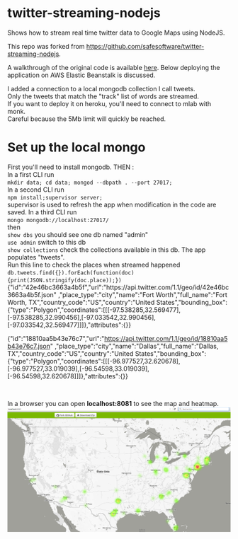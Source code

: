 twitter-streaming-nodejs
========================

Shows how to stream real time twitter data to Google Maps using NodeJS.

This repo was forked from https://github.com/safesoftware/twitter-streaming-nodejs.


A walkthrough of the original code is available <a href="http://blog.safe.com/2014/03/twitter-stream-api-map/" target="_blank">here</a>. Below deploying the application on AWS Elastic Beanstalk is discussed.

I added a connection to a local mongodb collection I call tweets.<br>
Only the tweets that match the "track" list of words are streamed.<br>
If you want to deploy it on heroku, you'll need to connect to mlab with monk.<br>
Careful because the 5Mb limit will quickly be reached.

<h1> Set up the local mongo </h1>
First you'll need to install mongodb. THEN :<br>
In a first CLI run <br><code>mkdir data; cd data; mongod --dbpath . --port 27017;</code><br>
In a second CLI run <br><code>npm install;supervisor server;</code><br>
supervisor is used to refresh the app when modification in the code are saved.
In a third CLI run<br><code>mongo mongodb://localhost:27017/</code><br> then <br><code>show dbs</code> you should see one db named "admin"<br>
<code>use admin</code> switch to this db<br>
<code>show collections</code> check the collections available in this db. The app populates "tweets".<br>
Run this line to check the places when streamed happened  <br><code>db.tweets.find({}).forEach(function(doc){print(JSON.stringify(doc.place));})</code><br>

<div class="panel panel-default">
{"id":"42e46bc3663a4b5f","url":"https://api.twitter.com/1.1/geo/id/42e46bc3663a4b5f.json" ,"place_type":"city","name":"Fort Worth","full_name":"Fort Worth, TX","country_code":"US","country":"United States","bounding_box":{"type":"Polygon","coordinates":[[[-97.538285,32.569477],[-97.538285,32.990456],[-97.033542,32.990456],[-97.033542,32.569477]]]},"attributes":{}}

{"id":"18810aa5b43e76c7","url":"https://api.twitter.com/1.1/geo/id/18810aa5b43e76c7.json" ,"place_type":"city","name":"Dallas","full_name":"Dallas, TX","country_code":"US","country":"United States","bounding_box":{"type":"Polygon","coordinates":[[[-96.977527,32.620678],[-96.977527,33.019039],[-96.54598,33.019039],[-96.54598,32.620678]]]},"attributes":{}}
</div><br>

In a browser you can open <b>localhost:8081</b> to see the map and heatmap.
<img src="/public/image/running-app.png">
